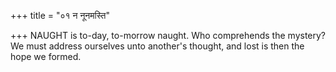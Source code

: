+++
title = "०१ न नूनमस्ति"

+++
NAUGHT is to-day, to-morrow naught. Who comprehends the mystery?  
     We must address ourselves unto another's thought, and lost is then the hope we formed.